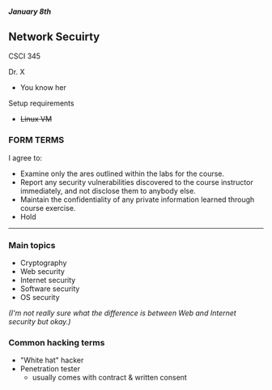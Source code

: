 ##### January 8th

## Network Secuirty

CSCI 345

Dr. X

- You know her

Setup requirements
- ~~Linux VM~~

### FORM TERMS

I agree to:
- Examine only the ares outlined within the labs for the course.
- Report any security vulnerabilities discovered to the course instructor immediately, and not disclose them to anybody else.
- Maintain the confidentiality of any private information learned through course exercise.
- Hold


---

### Main topics

- Cryptography
- Web security
- Internet security 
- Software security
- OS security

*(I'm not really sure what the difference is between Web and Internet security but okay.)*

### Common hacking terms

- "White hat" hacker
- Penetration tester
  - usually comes with contract & written consent